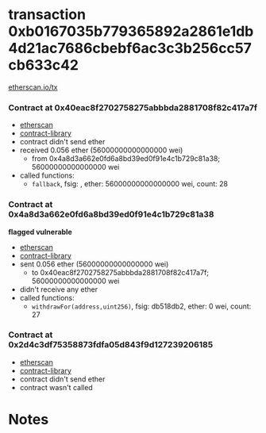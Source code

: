 # transaction 0xb0167035b779365892a2861e1db4d21ac7686cbebf6ac3c3b256cc57cb633c42

[etherscan.io/tx](https://etherscan.io/tx/0xb0167035b779365892a2861e1db4d21ac7686cbebf6ac3c3b256cc57cb633c42)


### Contract at 0x40eac8f2702758275abbbda2881708f82c417a7f

* [etherscan](https://etherscan.io/address/0x40eac8f2702758275abbbda2881708f82c417a7f)
* [contract-library](https://contract-library.com/contracts/Ethereum/40eac8f2702758275abbbda2881708f82c417a7f)
* contract didn't send ether
* received 0.056 ether (56000000000000000 wei)
    * from 0x4a8d3a662e0fd6a8bd39ed0f91e4c1b729c81a38; 56000000000000000 wei
* called functions:
    * `fallback`, fsig: , ether: 56000000000000000 wei, count: 28


### Contract at 0x4a8d3a662e0fd6a8bd39ed0f91e4c1b729c81a38

**flagged vulnerable**

* [etherscan](https://etherscan.io/address/0x4a8d3a662e0fd6a8bd39ed0f91e4c1b729c81a38)
* [contract-library](https://contract-library.com/contracts/Ethereum/4a8d3a662e0fd6a8bd39ed0f91e4c1b729c81a38)
* sent 0.056 ether (56000000000000000 wei)
    * to 0x40eac8f2702758275abbbda2881708f82c417a7f; 56000000000000000 wei
* didn't receive any ether
* called functions:
    * `withdrawFor(address,uint256)`, fsig: db518db2, ether: 0 wei, count: 27


### Contract at 0x2d4c3df75358873fdfa05d843f9d127239206185

* [etherscan](https://etherscan.io/address/0x2d4c3df75358873fdfa05d843f9d127239206185)
* [contract-library](https://contract-library.com/contracts/Ethereum/2d4c3df75358873fdfa05d843f9d127239206185)
* contract didn't send ether
* contract wasn't called

# Notes

